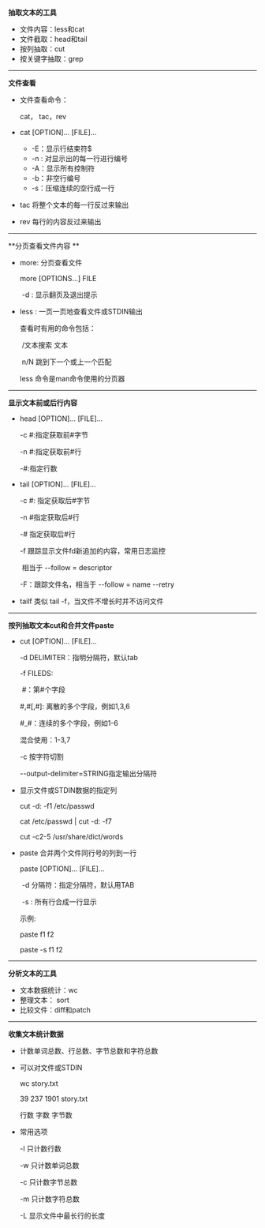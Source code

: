 **抽取文本的工具**

* 文件内容：less和cat
* 文件截取：head和tail
* 按列抽取：cut
* 按关键字抽取：grep

---

**文件查看**

* 文件查看命令：

  cat， tac，rev

* cat [OPTION]... [FILE]...

  * -E：显示行结束符$
  * -n : 对显示出的每一行进行编号 
  * -A：显示所有控制符
  * -b：非空行编号
  * -s：压缩连续的空行成一行

* tac  将整个文本的每一行反过来输出

* rev 每行的内容反过来输出

----

**分页查看文件内容 **

* more: 分页查看文件

  more [OPTIONS...] FILE

  ​      -d : 显示翻页及退出提示

* less : 一页一页地查看文件或STDIN输出

  查看时有用的命令包括：

  ​	/文本搜索 文本

  ​	n/N 跳到下一个或上一个匹配

  less 命令是man命令使用的分页器



---

**显示文本前或后行内容**

* head [OPTION]... [FILE]...

  -c #:指定获取前#字节

  -n #:指定获取前#行

  -#:指定行数

* tail [OPTION]... [FILE]...

  -c #: 指定获取后#字节

  -n #指定获取后#行

  -# 指定获取后#行

  -f 跟踪显示文件fd新追加的内容，常用日志监控

  ​	相当于 --follow = descriptor

  -F：跟踪文件名，相当于 --follow = name --retry

* tailf 类似 tail -f，当文件不增长时并不访问文件

---

**按列抽取文本cut和合并文件paste**

* cut [OPTION]... [FILE]...

  -d DELIMITER：指明分隔符，默认tab

  -f FILEDS:

  ​	#：第#个字段

  #,#[,#]: 离散的多个字段，例如1,3,6

  #_#：连续的多个字段，例如1-6

  混合使用：1-3,7

  -c 按字符切割

  --output-delimiter=STRING指定输出分隔符

* 显示文件或STDIN数据的指定列

  cut -d: -f1 /etc/passwd

  cat /etc/passwd | cut -d: -f7

  cut -c2-5 /usr/share/dict/words

* paste 合并两个文件同行号的列到一行

  paste [OPTION]... [FILE]...

  ​	-d 分隔符：指定分隔符，默认用TAB

  ​	-s : 所有行合成一行显示

  示例:

  paste f1 f2

  paste -s f1 f2

---

**分析文本的工具**

* 文本数据统计：wc
* 整理文本： sort
* 比较文件：diff和patch

---

**收集文本统计数据**

* 计数单词总数、行总数、字节总数和字符总数

* 可以对文件或STDIN

  wc story.txt

  39 237 1901 story.txt

  行数 字数 字节数

* 常用选项

  -l 只计数行数

  -w 只计数单词总数

  -c 只计数字节总数

  -m 只计数字符总数

  -L 显示文件中最长行的长度